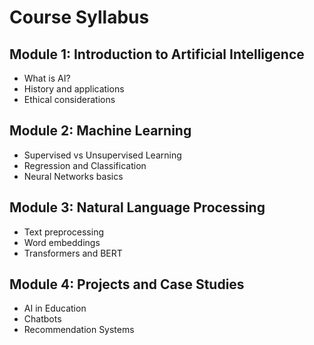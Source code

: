 # Course Syllabus

## Module 1: Introduction to Artificial Intelligence
- What is AI?
- History and applications
- Ethical considerations

## Module 2: Machine Learning
- Supervised vs Unsupervised Learning
- Regression and Classification
- Neural Networks basics

## Module 3: Natural Language Processing
- Text preprocessing
- Word embeddings
- Transformers and BERT

## Module 4: Projects and Case Studies
- AI in Education
- Chatbots
- Recommendation Systems
